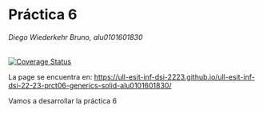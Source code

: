 # Práctica 6
###### Diego Wiederkehr Bruno, alu0101601830
[![Coverage Status](https://coveralls.io/repos/github/ULL-ESIT-INF-DSI-2223/ull-esit-inf-dsi-22-23-prct06-generics-solid-alu0101601830/badge.svg?branch=master)](https://coveralls.io/github/ULL-ESIT-INF-DSI-2223/ull-esit-inf-dsi-22-23-prct06-generics-solid-alu0101601830?branch=master)

La page se encuentra en: https://ull-esit-inf-dsi-2223.github.io/ull-esit-inf-dsi-22-23-prct06-generics-solid-alu0101601830/


Vamos a desarrollar la práctica 6
